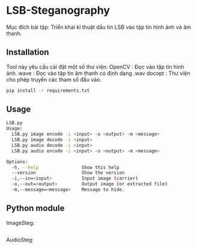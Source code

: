 LSB-Steganography
=================
Mục đích bài tập: Triển khai kĩ thuật dấu tin LSB vào tập tin hình ảnh và âm thanh.

Installation
------------
Tool này yêu cầu cài đặt một số thư viện:
OpenCV : Đọc vào tập tin hình ảnh.
wave   : Đọc vào tập tin âm thanh có định dạng .wav
docopt : Thư viện cho phép truyền các tham số đầu vào.
```bash
pip install -r requirements.txt
```
Usage
-----

```bash
LSB.py
Usage:
  LSB.py image encode -i <input> -o <output> -m <message>
  LSB.py image decode -i <input>
  LSB.py audio decode -i <input>
  LSB.py audio encode -i <input> -o <output> -m <message>

Options:
  -h, --help                Show this help
  --version                 Show the version
  -i,--in=<input>           Input image (carrier)
  -o,--out=<output>         Output image (or extracted file)
  -m,--message=<message>    Message to hide.
```
Python module
-------------
ImageSteg:
```
```

AudioSteg:

```
```







